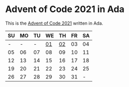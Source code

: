 # Advent of Code 2021 in Ada

This is the [Advent of Code 2021](https://adventofcode.com/2021) written in Ada.

|SU|MO|TU|WE|TH|FR|SA|
|--|--|--|--|--|--|--|
|-|-|-|[01](./01)|[02](./02)|03|04|
|05|06|07|08|09|10|11|
|12|13|14|15|16|17|18|
|19|20|21|22|23|24|25|
|26|27|28|29|30|31|-|
